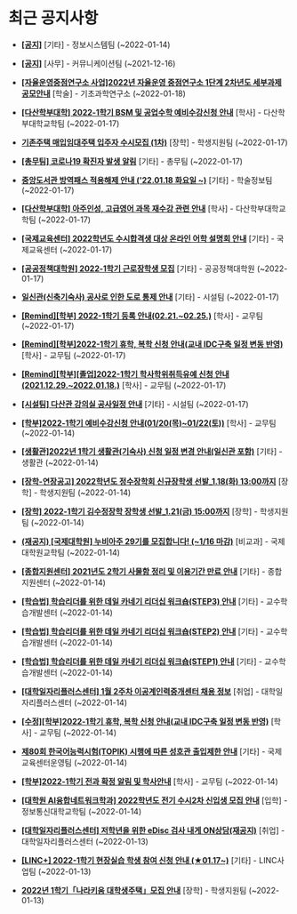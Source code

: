# 최근 공지사항

* **[[공지]](http://ajou.ac.kr/kr/ajou/notice.do?mode=view&amp;articleNo=179594&amp;article.offset=0&amp;articleLimit=30)**
 [기타] - 정보시스템팀 (~2022-01-14)

* **[[공지]](http://ajou.ac.kr/kr/ajou/notice.do?mode=view&amp;articleNo=147976&amp;article.offset=0&amp;articleLimit=30)**
 [사무] - 커뮤니케이션팀 (~2021-12-16)

* **[[자율운영중점연구소 사업]2022년 자율운영 중점연구소 1단계 2차년도 세부과제 공모안내](http://ajou.ac.kr/kr/ajou/notice.do?mode=view&amp;articleNo=179702&amp;article.offset=0&amp;articleLimit=30)**
 [학술] - 기초과학연구소 (~2022-01-18)

* **[[다산학부대학] 2022-1학기 BSM 및 공업수학 예비수강신청 안내](http://ajou.ac.kr/kr/ajou/notice.do?mode=view&amp;articleNo=179690&amp;article.offset=0&amp;articleLimit=30)**
 [학사] - 다산학부대학교학팀 (~2022-01-17)

* **[기존주택 매입임대주택 입주자 수시모집 (1차)](http://ajou.ac.kr/kr/ajou/notice.do?mode=view&amp;articleNo=179687&amp;article.offset=0&amp;articleLimit=30)**
 [장학] - 학생지원팀 (~2022-01-17)

* **[[총무팀] 코로나19 확진자 발생 알림](http://ajou.ac.kr/kr/ajou/notice.do?mode=view&amp;articleNo=179683&amp;article.offset=0&amp;articleLimit=30)**
 [기타] - 총무팀 (~2022-01-17)

* **[중앙도서관 방역패스 적용해제 안내 (&#x27;22.01.18 화요일 ~)](http://ajou.ac.kr/kr/ajou/notice.do?mode=view&amp;articleNo=179680&amp;article.offset=0&amp;articleLimit=30)**
 [기타] - 학술정보팀 (~2022-01-17)

* **[[다산학부대학] 아주인성, 고급영어 과목 재수강 관련 안내](http://ajou.ac.kr/kr/ajou/notice.do?mode=view&amp;articleNo=179662&amp;article.offset=0&amp;articleLimit=30)**
 [학사] - 다산학부대학교학팀 (~2022-01-17)

* **[[국제교육센터] 2022학년도 수시합격생 대상 온라인 어학 설명회 안내](http://ajou.ac.kr/kr/ajou/notice.do?mode=view&amp;articleNo=179660&amp;article.offset=0&amp;articleLimit=30)**
 [기타] - 국제교육센터 (~2022-01-17)

* **[[공공정책대학원] 2022-1학기 근로장학생 모집](http://ajou.ac.kr/kr/ajou/notice.do?mode=view&amp;articleNo=179657&amp;article.offset=0&amp;articleLimit=30)**
 [기타] - 공공정책대학원 (~2022-01-17)

* **[일신관(신축기숙사) 공사로 인한 도로 통제 안내](http://ajou.ac.kr/kr/ajou/notice.do?mode=view&amp;articleNo=179656&amp;article.offset=0&amp;articleLimit=30)**
 [기타] - 시설팀 (~2022-01-17)

* **[[Remind][학부] 2022-1학기 등록 안내(02.21.~02.25.)](http://ajou.ac.kr/kr/ajou/notice.do?mode=view&amp;articleNo=179652&amp;article.offset=0&amp;articleLimit=30)**
 [학사] - 교무팀 (~2022-01-17)

* **[[Remind][학부]2022-1학기 휴학, 복학 신청 안내(교내 IDC구축 일정 변동 반영)](http://ajou.ac.kr/kr/ajou/notice.do?mode=view&amp;articleNo=179651&amp;article.offset=0&amp;articleLimit=30)**
 [학사] - 교무팀 (~2022-01-17)

* **[[Remind][학부][졸업]2022-1학기 학사학위취득유예 신청 안내(2021.12.29.~2022.01.18.)](http://ajou.ac.kr/kr/ajou/notice.do?mode=view&amp;articleNo=179650&amp;article.offset=0&amp;articleLimit=30)**
 [학사] - 교무팀 (~2022-01-17)

* **[[시설팀] 다산관 강의실 공사일정 안내](http://ajou.ac.kr/kr/ajou/notice.do?mode=view&amp;articleNo=179643&amp;article.offset=0&amp;articleLimit=30)**
 [기타] - 시설팀 (~2022-01-17)

* **[[학부]2022-1학기 예비수강신청 안내(01/20(목)~01/22(토))](http://ajou.ac.kr/kr/ajou/notice.do?mode=view&amp;articleNo=179630&amp;article.offset=0&amp;articleLimit=30)**
 [학사] - 교무팀 (~2022-01-14)

* **[[생활관]2022년 1학기 생활관(기숙사) 신청 일정 변경 안내(일신관 포함)](http://ajou.ac.kr/kr/ajou/notice.do?mode=view&amp;articleNo=179628&amp;article.offset=0&amp;articleLimit=30)**
 [기타] - 생활관 (~2022-01-14)

* **[[장학-연장공고] 2022학년도 정수장학회 신규장학생 선발_1.18(화) 13:00까지](http://ajou.ac.kr/kr/ajou/notice.do?mode=view&amp;articleNo=179626&amp;article.offset=0&amp;articleLimit=30)**
 [장학] - 학생지원팀 (~2022-01-14)

* **[[장학] 2022-1학기 김수정장학 장학생 선발_1.21(금) 15:00까지](http://ajou.ac.kr/kr/ajou/notice.do?mode=view&amp;articleNo=179622&amp;article.offset=0&amp;articleLimit=30)**
 [장학] - 학생지원팀 (~2022-01-14)

* **[(재공지) [국제대학원] 누비아주 29기를 모집합니다! (~1/16 마감)](http://ajou.ac.kr/kr/ajou/notice.do?mode=view&amp;articleNo=179620&amp;article.offset=0&amp;articleLimit=30)**
 [비교과] - 국제대학원교학팀 (~2022-01-14)

* **[[종합지원센터] 2021년도 2학기 사물함 정리 및 이용기간 만료 안내](http://ajou.ac.kr/kr/ajou/notice.do?mode=view&amp;articleNo=179611&amp;article.offset=0&amp;articleLimit=30)**
 [기타] - 종합지원센터 (~2022-01-14)

* **[[학습법] 학습리더를 위한 데일 카네기 리더십 워크숍(STEP3) 안내](http://ajou.ac.kr/kr/ajou/notice.do?mode=view&amp;articleNo=179601&amp;article.offset=0&amp;articleLimit=30)**
 [기타] - 교수학습개발센터 (~2022-01-14)

* **[[학습법] 학습리더를 위한 데일 카네기 리더십 워크숍(STEP2) 안내](http://ajou.ac.kr/kr/ajou/notice.do?mode=view&amp;articleNo=179599&amp;article.offset=0&amp;articleLimit=30)**
 [기타] - 교수학습개발센터 (~2022-01-14)

* **[[학습법] 학습리더를 위한 데일 카네기 리더십 워크숍(STEP1) 안내](http://ajou.ac.kr/kr/ajou/notice.do?mode=view&amp;articleNo=179598&amp;article.offset=0&amp;articleLimit=30)**
 [기타] - 교수학습개발센터 (~2022-01-14)

* **[[대학일자리플러스센터] 1월 2주차 이공계인력중개센터 채용 정보](http://ajou.ac.kr/kr/ajou/notice.do?mode=view&amp;articleNo=179597&amp;article.offset=0&amp;articleLimit=30)**
 [취업] - 대학일자리플러스센터 (~2022-01-14)

* **[[수정][학부]2022-1학기 휴학, 복학 신청 안내(교내 IDC구축 일정 변동 반영)](http://ajou.ac.kr/kr/ajou/notice.do?mode=view&amp;articleNo=179593&amp;article.offset=0&amp;articleLimit=30)**
 [학사] - 교무팀 (~2022-01-14)

* **[제80회 한국어능력시험(TOPIK) 시행에 따른 성호관 출입제한 안내](http://ajou.ac.kr/kr/ajou/notice.do?mode=view&amp;articleNo=179592&amp;article.offset=0&amp;articleLimit=30)**
 [기타] - 국제교육센터운영팀 (~2022-01-14)

* **[[학부]2022-1학기 전과 확정 알림 및 학사안내](http://ajou.ac.kr/kr/ajou/notice.do?mode=view&amp;articleNo=179587&amp;article.offset=0&amp;articleLimit=30)**
 [학사] - 교무팀 (~2022-01-14)

* **[[대학원 AI융합네트워크학과] 2022학년도 전기 수시2차 신입생 모집 안내](http://ajou.ac.kr/kr/ajou/notice.do?mode=view&amp;articleNo=179585&amp;article.offset=0&amp;articleLimit=30)**
 [입학] - 정보통신대학교학팀 (~2022-01-14)

* **[[대학일자리플러스센터] 저학년을 위한 eDisc 검사 내게 ON상담(재공지)](http://ajou.ac.kr/kr/ajou/notice.do?mode=view&amp;articleNo=179582&amp;article.offset=0&amp;articleLimit=30)**
 [취업] - 대학일자리플러스센터 (~2022-01-13)

* **[[LINC+] 2022-1학기 현장실습 학생 참여 신청 안내 (★01.17~)](http://ajou.ac.kr/kr/ajou/notice.do?mode=view&amp;articleNo=179579&amp;article.offset=0&amp;articleLimit=30)**
 [기타] - LINC사업팀 (~2022-01-13)

* **[2022년 1학기「나라키움 대학생주택」모집 안내](http://ajou.ac.kr/kr/ajou/notice.do?mode=view&amp;articleNo=179572&amp;article.offset=0&amp;articleLimit=30)**
 [장학] - 학생지원팀 (~2022-01-13)
